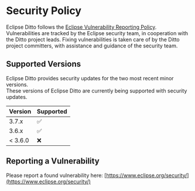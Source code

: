 # Security Policy

Eclipse Ditto follows the [Eclipse Vulnerability Reporting Policy](https://www.eclipse.org/security/policy.php). Vulnerabilities are tracked by the Eclipse security team, in cooperation with the Ditto project leads. Fixing vulnerabilities is taken care of by the Ditto project committers, with assistance and guidance of the security team.

## Supported Versions

Eclipse Ditto provides security updates for the two most recent minor versions.  
These versions of Eclipse Ditto are currently being supported with security updates.

| Version | Supported          |
|---------| ------------------ |
| 3.7.x   | :white_check_mark: |
| 3.6.x   | :white_check_mark: |
| < 3.6.0 | :x:                |

## Reporting a Vulnerability

Please report a found vulnerability here: [https://www.eclipse.org/security/](https://www.eclipse.org/security/)
